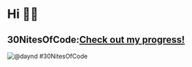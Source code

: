 # Hi 👋🏻
## 30NitesOfCode:[Check out my progress!](https://www.codedex.io/@daynd/30-nites-of-code)  
  ![@daynd #30NitesOfCode](https://www.codedex.io/api/petStatus?user=daynd)
